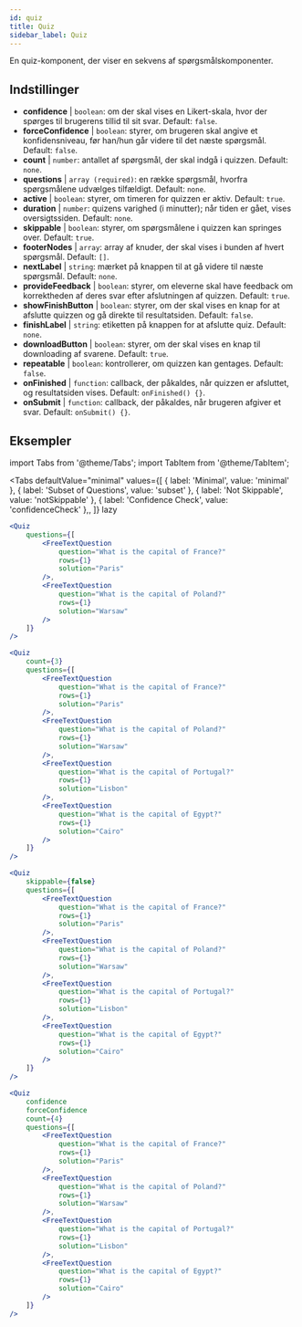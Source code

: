 ```yaml
---
id: quiz 
title: Quiz
sidebar_label: Quiz
---
```


En quiz-komponent, der viser en sekvens af spørgsmålskomponenter.

## Indstillinger

* __confidence__ | `boolean`: om der skal vises en Likert-skala, hvor der spørges til brugerens tillid til sit svar. Default: `false`.
* __forceConfidence__ | `boolean`: styrer, om brugeren skal angive et konfidensniveau, før han/hun går videre til det næste spørgsmål. Default: `false`.
* __count__ | `number`: antallet af spørgsmål, der skal indgå i quizzen. Default: `none`.
* __questions__ | `array (required)`: en række spørgsmål, hvorfra spørgsmålene udvælges tilfældigt. Default: `none`.
* __active__ | `boolean`: styrer, om timeren for quizzen er aktiv. Default: `true`.
* __duration__ | `number`: quizens varighed (i minutter); når tiden er gået, vises oversigtssiden. Default: `none`.
* __skippable__ | `boolean`: styrer, om spørgsmålene i quizzen kan springes over. Default: `true`.
* __footerNodes__ | `array`: array af knuder, der skal vises i bunden af hvert spørgsmål. Default: `[]`.
* __nextLabel__ | `string`: mærket på knappen til at gå videre til næste spørgsmål. Default: `none`.
* __provideFeedback__ | `boolean`: styrer, om eleverne skal have feedback om korrektheden af deres svar efter afslutningen af quizzen. Default: `true`.
* __showFinishButton__ | `boolean`: styrer, om der skal vises en knap for at afslutte quizzen og gå direkte til resultatsiden. Default: `false`.
* __finishLabel__ | `string`: etiketten på knappen for at afslutte quiz. Default: `none`.
* __downloadButton__ | `boolean`: styrer, om der skal vises en knap til downloading af svarene. Default: `true`.
* __repeatable__ | `boolean`: kontrollerer, om quizzen kan gentages. Default: `false`.
* __onFinished__ | `function`: callback, der påkaldes, når quizzen er afsluttet, og resultatsiden vises. Default: `onFinished() {}`.
* __onSubmit__ | `function`: callback, der påkaldes, når brugeren afgiver et svar. Default: `onSubmit() {}`.


## Eksempler

import Tabs from '@theme/Tabs';
import TabItem from '@theme/TabItem';

<Tabs
    defaultValue="minimal"
    values={[
        { label: 'Minimal', value: 'minimal' },
        { label: 'Subset of Questions', value: 'subset' },
        { label: 'Not Skippable', value: 'notSkippable' },
        { label: 'Confidence Check', value: 'confidenceCheck' },,
    ]}
    lazy
>

<TabItem value="minimal">

```jsx live
<Quiz
    questions={[
        <FreeTextQuestion 
            question="What is the capital of France?" 
            rows={1} 
            solution="Paris" 
        />,
        <FreeTextQuestion 
            question="What is the capital of Poland?" 
            rows={1} 
            solution="Warsaw" 
        />
    ]}
/>
```
</TabItem>

<TabItem value="subset">

```jsx live
<Quiz
    count={3}
    questions={[
        <FreeTextQuestion 
            question="What is the capital of France?" 
            rows={1} 
            solution="Paris" 
        />,
        <FreeTextQuestion 
            question="What is the capital of Poland?" 
            rows={1} 
            solution="Warsaw" 
        />,
        <FreeTextQuestion 
            question="What is the capital of Portugal?" 
            rows={1} 
            solution="Lisbon" 
        />,     
        <FreeTextQuestion 
            question="What is the capital of Egypt?" 
            rows={1} 
            solution="Cairo" 
        />
    ]}
/>
```
</TabItem>

<TabItem value="notSkippable" >

```jsx live
<Quiz
    skippable={false}
    questions={[
        <FreeTextQuestion 
            question="What is the capital of France?" 
            rows={1} 
            solution="Paris" 
        />,
        <FreeTextQuestion 
            question="What is the capital of Poland?" 
            rows={1} 
            solution="Warsaw" 
        />,
        <FreeTextQuestion 
            question="What is the capital of Portugal?" 
            rows={1} 
            solution="Lisbon" 
        />,     
        <FreeTextQuestion 
            question="What is the capital of Egypt?" 
            rows={1} 
            solution="Cairo" 
        />
    ]}
/>
```
</TabItem>

<TabItem value="confidenceCheck">

```jsx live
<Quiz
    confidence
    forceConfidence
    count={4}
    questions={[
        <FreeTextQuestion 
            question="What is the capital of France?" 
            rows={1} 
            solution="Paris" 
        />,
        <FreeTextQuestion 
            question="What is the capital of Poland?" 
            rows={1} 
            solution="Warsaw" 
        />,
        <FreeTextQuestion 
            question="What is the capital of Portugal?" 
            rows={1} 
            solution="Lisbon" 
        />,     
        <FreeTextQuestion 
            question="What is the capital of Egypt?" 
            rows={1} 
            solution="Cairo" 
        />
    ]}
/>
```
</TabItem>

</Tabs>
